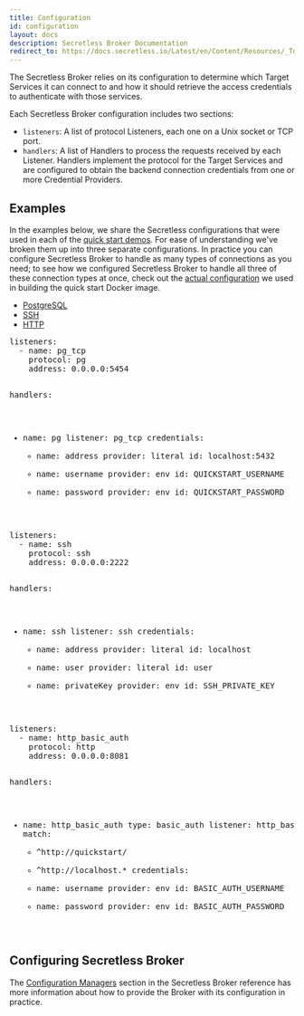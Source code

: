 ```yaml
---
title: Configuration
id: configuration
layout: docs
description: Secretless Broker Documentation
redirect_to: https://docs.secretless.io/Latest/en/Content/Resources/_TopNav/cc_Home.htm
---
```


The Secretless Broker relies on its configuration to determine which Target Services
it can connect to and how it should retrieve the access credentials to authenticate
with those services.

Each Secretless Broker configuration includes two sections:

* `listeners`: A list of protocol Listeners, each one on a Unix socket or TCP port.
* `handlers`: A list of Handlers to process the requests received by each Listener. Handlers implement the protocol for the Target Services and are configured to obtain the backend connection credentials from one or more Credential Providers.

## Examples

In the examples below, we share the Secretless configurations that were used in
each of the [quick start demos](/docs/get_started/quick_start.html). For ease of
understanding we've broken them up into three separate configurations. In practice
you can configure Secretless Broker to handle as many types of connections as you
need; to see how we configured Secretless Broker to handle all three of these
connection types at once, check out the [actual configuration](https://github.com/cyberark/secretless-broker/blob/master/demos/quick-start/docker/etc/secretless.yml)
we used in building the quick start Docker image.

<div id="configuration-examples">
  <ul>
    <li><a href="#tabs-config-pg">PostgreSQL</a></li>
    <li><a href="#tabs-config-ssh">SSH</a></li>
    <li><a href="#tabs-config-http">HTTP</a></li>
  </ul>
  <div id="tabs-config-pg">
    <pre>
listeners:
  - name: pg_tcp
    protocol: pg
    address: 0.0.0.0:5454

handlers:
  - name: pg
    listener: pg_tcp
    credentials:
      - name: address
        provider: literal
        id: localhost:5432
      - name: username
        provider: env
        id: QUICKSTART_USERNAME
      - name: password
        provider: env
        id: QUICKSTART_PASSWORD
    </pre>
  </div>
  <div id="tabs-config-ssh">
    <pre>
listeners:
  - name: ssh
    protocol: ssh
    address: 0.0.0.0:2222

handlers:
  - name: ssh
    listener: ssh
    credentials:
      - name: address
        provider: literal
        id: localhost
      - name: user
        provider: literal
        id: user
      - name: privateKey
        provider: env
        id: SSH_PRIVATE_KEY
    </pre>
  </div>
  <div id="tabs-config-http">
    <pre>
listeners:
  - name: http_basic_auth
    protocol: http
    address: 0.0.0.0:8081

handlers:
  - name: http_basic_auth
    type: basic_auth
    listener: http_basic_auth
    match:
     - ^http\:\/\/quickstart\/
     - ^http\:\/\/localhost.*
    credentials:
      - name: username
        provider: env
        id: BASIC_AUTH_USERNAME
      - name: password
        provider: env
        id: BASIC_AUTH_PASSWORD
    </pre>
  </div>
</div>

## Configuring Secretless Broker

The [Configuration Managers](/docs/reference/config-managers/overview.html) section
in the Secretless Broker reference has more information about how to provide the Broker with
its configuration in practice.

<script>
  $( function() {
    $( "#configuration-examples" ).tabs();
  } );
</script>
